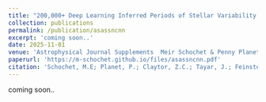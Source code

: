 ```yaml
---
title: "200,000+ Deep Learning Inferred Periods of Stellar Variability from The All-Sky Automated Survey for Supernovae "
collection: publications
permalink: /publication/asassncnn
excerpt: 'coming soon..'
date: 2025-11-01
venue: 'Astrophysical Journal Supplements  Meir Schochet & Penny Planet et al 2025 ApJS (under review).'
paperurl: 'https://m-schochet.github.io/files/asassncnn.pdf'
citation: 'Schochet, M.E; Planet, P.; Claytor, Z.C.; Tayar, J.; Feinstein, A.D. ApJS (under review)'
---
```

coming soon..